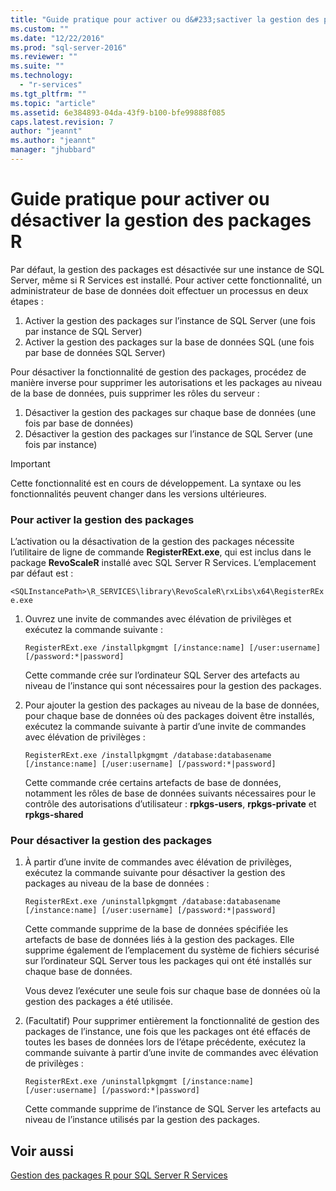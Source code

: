 ```yaml
---
title: "Guide pratique pour activer ou d&#233;sactiver la gestion des packages R | Microsoft Docs"
ms.custom: ""
ms.date: "12/22/2016"
ms.prod: "sql-server-2016"
ms.reviewer: ""
ms.suite: ""
ms.technology: 
  - "r-services"
ms.tgt_pltfrm: ""
ms.topic: "article"
ms.assetid: 6e384893-04da-43f9-b100-bfe99888f085
caps.latest.revision: 7
author: "jeannt"
ms.author: "jeannt"
manager: "jhubbard"
---
```

# Guide pratique pour activer ou d&#233;sactiver la gestion des packages R

Par défaut, la gestion des packages est désactivée sur une instance de SQL Server, même si R Services est installé. Pour activer cette fonctionnalité, un administrateur de base de données doit effectuer un processus en deux étapes : 

1. Activer la gestion des packages sur l’instance de SQL Server (une fois par instance de SQL Server) 
2. Activer la gestion des packages sur la base de données SQL (une fois par base de données SQL Server) 


Pour désactiver la fonctionnalité de gestion des packages, procédez de manière inverse pour supprimer les autorisations et les packages au niveau de la base de données, puis supprimer les rôles du serveur :
 
1. Désactiver la gestion des packages sur chaque base de données (une fois par base de données) 
2. Désactiver la gestion des packages sur l’instance de SQL Server (une fois par instance) 

> [!IMPORTANT]
> Cette fonctionnalité est en cours de développement. La syntaxe ou les fonctionnalités peuvent changer dans les versions ultérieures. 

### <a name="to-enable-package-management"></a>Pour activer la gestion des packages

L’activation ou la désactivation de la gestion des packages nécessite l’utilitaire de ligne de commande **RegisterRExt.exe**, qui est inclus dans le package **RevoScaleR** installé avec SQL Server R Services. L’emplacement par défaut est :

`<SQLInstancePath>\R_SERVICES\library\RevoScaleR\rxLibs\x64\RegisterRExe.exe` 
    
1. Ouvrez une invite de commandes avec élévation de privilèges et exécutez la commande suivante :

    `RegisterRExt.exe /installpkgmgmt [/instance:name] [/user:username] [/password:*|password]`

    Cette commande crée sur l’ordinateur SQL Server des artefacts au niveau de l’instance qui sont nécessaires pour la gestion des packages. 

2. Pour ajouter la gestion des packages au niveau de la base de données, pour chaque base de données où des packages doivent être installés, exécutez la commande suivante à partir d’une invite de commandes avec élévation de privilèges : 

    `RegisterRExt.exe /installpkgmgmt /database:databasename [/instance:name] [/user:username] [/password:*|password]` 

    Cette commande crée certains artefacts de base de données, notamment les rôles de base de données suivants nécessaires pour le contrôle des autorisations d’utilisateur : **rpkgs-users**, **rpkgs-private** et **rpkgs-shared** 

### <a name="to-disable-package-management"></a>Pour désactiver la gestion des packages 

1. À partir d’une invite de commandes avec élévation de privilèges, exécutez la commande suivante pour désactiver la gestion des packages au niveau de la base de données :

   `RegisterRExt.exe /uninstallpkgmgmt /database:databasename [/instance:name] [/user:username] [/password:*|password]` 

    Cette commande supprime de la base de données spécifiée les artefacts de base de données liés à la gestion des packages.  Elle supprime également de l’emplacement du système de fichiers sécurisé sur l’ordinateur SQL Server tous les packages qui ont été installés sur chaque base de données.
    
    Vous devez l’exécuter une seule fois sur chaque base de données où la gestion des packages a été utilisée.
 
2. (Facultatif) Pour supprimer entièrement la fonctionnalité de gestion des packages de l’instance, une fois que les packages ont été effacés de toutes les bases de données lors de l’étape précédente, exécutez la commande suivante à partir d’une invite de commandes avec élévation de privilèges :

    `RegisterRExt.exe /uninstallpkgmgmt [/instance:name] [/user:username] [/password:*|password]`

    Cette commande supprime de l’instance de SQL Server les artefacts au niveau de l’instance utilisés par la gestion des packages. 


## <a name="see-also"></a>Voir aussi
[Gestion des packages R pour SQL Server R Services](../../advanced-analytics/r-services/r-package-management-for-sql-server-r-services.md)